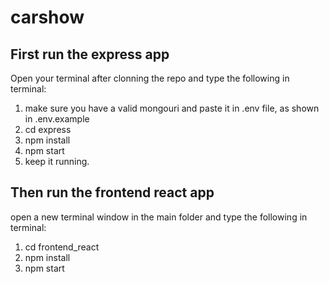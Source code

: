 # carshow

## First run the express app
Open your terminal after clonning the repo and type the following in terminal: 

1. make sure you have a valid mongouri and paste it in .env file, as shown in .env.example
2. cd express 
3. npm install
4. npm start
5. keep it running.

## Then run the frontend react app
open a new terminal window in the main folder and type the following in terminal: 
1. cd frontend_react 
2. npm install 
3. npm start